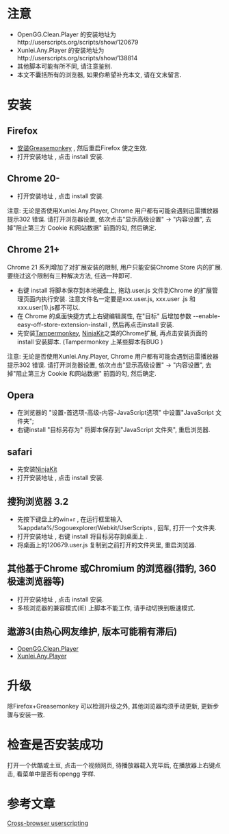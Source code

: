 

# 注意 #

  * OpenGG.Clean.Player 的安装地址为http://userscripts.org/scripts/show/120679
  * Xunlei.Any.Player 的安装地址为http://userscripts.org/scripts/show/138814
  * 其他脚本可能有所不同, 请注意鉴别.
  * 本文不囊括所有的浏览器, 如果你希望补充本文, 请在文末留言.

# 安装 #

## Firefox ##
  * [安装Greasemonkey](https://addons.mozilla.org/en-US/firefox/addon/greasemonkey/) , 然后重启Firefox 使之生效.
  * 打开安装地址 , 点击 install 安装.
## Chrome 20- ##
  * 打开安装地址 , 点击 install 安装.

注意: 无论是否使用Xunlei.Any.Player, Chrome 用户都有可能会遇到迅雷播放器提示302 错误. 请打开浏览器设置, 依次点击"显示高级设置" -> "内容设置", 去掉"阻止第三方 Cookie 和网站数据" 前面的勾, 然后确定.
## Chrome 21+ ##
Chrome 21 系列增加了对扩展安装的限制, 用户只能安装Chrome Store 内的扩展. 要绕过这个限制有三种解决方法, 任选一种即可.
  * 右键 install 将脚本保存到本地硬盘上, 拖动.user.js 文件到Chrome 的扩展管理页面内执行安装. 注意文件名一定要是xxx.user.js, xxx.user .js 和 xxx.user(1).js都不可以.
  * 在 Chrome 的桌面快捷方式上右键编辑属性, 在"目标" 后增加参数 --enable-easy-off-store-extension-install , 然后再点击install 安装.
  * 先安装[Tampermonkey](https://chrome.google.com/webstore/detail/dhdgffkkebhmkfjojejmpbldmpobfkfo), [NinjaKit](https://chrome.google.com/webstore/detail/gpbepnljaakggeobkclonlkhbdgccfek)之类的Chrome扩展, 再点击安装页面的 install 安装脚本. (Tampermonkey 上某些脚本有BUG )

注意: 无论是否使用Xunlei.Any.Player, Chrome 用户都有可能会遇到迅雷播放器提示302 错误. 请打开浏览器设置, 依次点击"显示高级设置" -> "内容设置", 去掉"阻止第三方 Cookie 和网站数据" 前面的勾, 然后确定.
## Opera ##
  * 在浏览器的 "设置-首选项-高级-内容-JavaScript选项" 中设置"JavaScript 文件夹";
  * 右键install "目标另存为" 将脚本保存到"JavaScript 文件夹", 重启浏览器.
## safari ##
  * 先安装[NinjaKit](https://github.com/os0x/NinjaKit)
  * 打开安装地址 , 点击 install 安装.
## 搜狗浏览器 3.2 ##
  * 先按下键盘上的win+r , 在运行框里输入 %appdata%/Sogouexplorer/Webkit/UserScripts , 回车, 打开一个文件夹.
  * 打开安装地址 , 右键 install 将目标另存到桌面上 .
  * 将桌面上的120679.user.js 复制到之前打开的文件夹里, 重启浏览器.
## 其他基于Chrome 或Chromium 的浏览器(猎豹, 360极速浏览器等) ##
  * 打开安装地址 , 点击 install 安装.
  * 多核浏览器的兼容模式(IE) 上脚本不能工作, 请手动切换到极速模式.
## 遨游3(由热心网友维护, 版本可能稍有滞后) ##
  * [OpenGG.Clean.Player](http://extension.maxthon.cn/detail/index.php?view_id=1286)
  * [Xunlei.Any.Player](http://extension.maxthon.cn/detail/index.php?view_id=1296)
# 升级 #
除Firefox+Greasemonkey 可以检测升级之外, 其他浏览器均须手动更新, 更新步骤与安装一致.
# 检查是否安装成功 #
打开一个优酷或土豆, 点击一个视频网页, 待播放器载入完毕后, 在播放器上右键点击, 看菜单中是否有opengg 字样.

# 参考文章 #
[Cross-browser userscripting](http://wiki.greasespot.net/Cross-browser_userscripting)